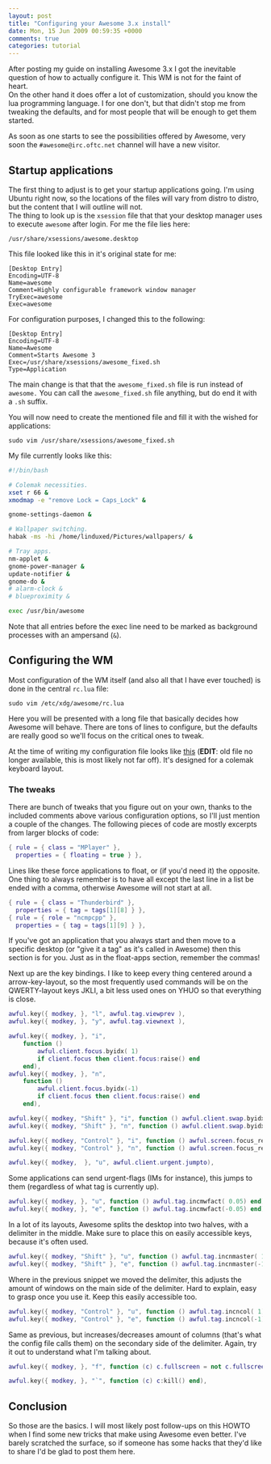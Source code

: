 ```yaml
---
layout: post
title: "Configuring your Awesome 3.x install"
date: Mon, 15 Jun 2009 00:59:35 +0000
comments: true
categories: tutorial
---
```

After posting my guide on installing Awesome 3.x I got the inevitable question
of how to actually configure it. This WM is not for the faint of heart.  
On the other hand it does offer a lot of customization, should you know the lua
programming language. I for one don't, but that didn't stop me from tweaking
the defaults, and for most people that will be enough to get them started.

<!--more-->

As soon as one starts to see the possibilities offered by Awesome, very soon
the `#awesome@irc.oftc.net` channel will have a new visitor.

## Startup applications

The first thing to adjust is to get your startup applications going. I'm using
Ubuntu right now, so the locations of the files will vary from distro to distro,
but the content that I will outline will not.  
The thing to look up is the `xsession` file that that your desktop manager uses
to execute `awesome` after login. For me the file lies here:

    /usr/share/xsessions/awesome.desktop

This file looked like this in it's original state for me:

```
[Desktop Entry]
Encoding=UTF-8
Name=awesome
Comment=Highly configurable framework window manager
TryExec=awesome
Exec=awesome
```

For configuration purposes, I changed this to the following:

```
[Desktop Entry]
Encoding=UTF-8
Name=Awesome
Comment=Starts Awesome 3
Exec=/usr/share/xsessions/awesome_fixed.sh
Type=Application
```

The main change is that that the `awesome_fixed.sh` file is run instead of
`awesome.` You can call the `awesome_fixed.sh` file anything, but do end it with
a `.sh` suffix.

You will now need to create the mentioned file and fill it with the wished for
applications:

    sudo vim /usr/share/xsessions/awesome_fixed.sh

My file currently looks like this:

```sh
#!/bin/bash

# Colemak necessities.
xset r 66 &
xmodmap -e "remove Lock = Caps_Lock" &

gnome-settings-daemon &

# Wallpaper switching.
habak -ms -hi /home/linduxed/Pictures/wallpapers/ &

# Tray apps.
nm-applet &
gnome-power-manager &
update-notifier &
gnome-do &
# alarm-clock &
# blueproximity &

exec /usr/bin/awesome
```

Note that all entries before the exec line need to be marked as background
processes with an ampersand (`&`).

## Configuring the WM

Most configuration of the WM itself (and also all that I have ever touched) is
done in the central `rc.lua` file:

    sudo vim /etc/xdg/awesome/rc.lua

Here you will be presented with a long file that basically decides how Awesome
will behave. There are tons of lines to configure, but the defaults are really
good so we'll focus on the critical ones to tweak.

At the time of writing my configuration file looks like [this](
https://github.com/linduxed/dotfiles/blob/0033a11d10560fa78acd10569316a6aabdad9075/.config/awesome/rc.lua)
(**EDIT**: old file no longer available, this is most likely not far off). It's
designed for a colemak keyboard layout.

### The tweaks

There are bunch of tweaks that you figure out on your own, thanks to the
included comments above various configuration options, so I'll just mention
a couple of the changes. The following pieces of code are mostly excerpts from
larger blocks of code:

```lua Floating https://github.com/linduxed/dotfiles/blob/0033a11d10560fa78acd10569316a6aabdad9075/.config/awesome/rc.lua#L319-L320 start:319
{ rule = { class = "MPlayer" },
  properties = { floating = true } },
```

Lines like these force applications to float, or (if you'd need it) the
opposite. One thing to always remember is to have all except the last line in
a list be ended with a comma, otherwise Awesome will not start at all.

```lua Desktop auto-tagging https://github.com/linduxed/dotfiles/blob/0033a11d10560fa78acd10569316a6aabdad9075/.config/awesome/rc.lua#L327-L330 start:327
{ rule = { class = "Thunderbird" },
  properties = { tag = tags[1][8] } },
{ rule = { role = "ncmpcpp" },
  properties = { tag = tags[1][9] } },
```

If you've got an application that you always start and then move to a specific
desktop (or "give it a tag" as it's called in Awesome) then this section is for
you. Just as in the float-apps section, remember the commas!

Next up are the key bindings. I like to keep every thing centered around
a arrow-key-layout, so the most frequently used commands will be on the
QWERTY-layout keys JKLI, a bit less used ones on YHUO so that everything is
close.

```lua Cycle between desktops https://github.com/linduxed/dotfiles/blob/0033a11d10560fa78acd10569316a6aabdad9075/.config/awesome/rc.lua#L171-L172 start:171
awful.key({ modkey, }, "l", awful.tag.viewprev ),
awful.key({ modkey, }, "y", awful.tag.viewnext ),
```

```lua Cycle between windows https://github.com/linduxed/dotfiles/blob/0033a11d10560fa78acd10569316a6aabdad9075/.config/awesome/rc.lua#L175-L184 start:175
awful.key({ modkey, }, "i",
    function ()
        awful.client.focus.byidx( 1)
        if client.focus then client.focus:raise() end
    end),
awful.key({ modkey, }, "n",
    function ()
        awful.client.focus.byidx(-1)
        if client.focus then client.focus:raise() end
    end),
```

```lua Move the windows around https://github.com/linduxed/dotfiles/blob/0033a11d10560fa78acd10569316a6aabdad9075/.config/awesome/rc.lua#L189-L190 start:189
awful.key({ modkey, "Shift" }, "i", function () awful.client.swap.byidx( 1) end),
awful.key({ modkey, "Shift" }, "n", function () awful.client.swap.byidx( -1) end),
```

```lua Switch which screen is focused https://github.com/linduxed/dotfiles/blob/0033a11d10560fa78acd10569316a6aabdad9075/.config/awesome/rc.lua#L191-L192 start:191
awful.key({ modkey, "Control" }, "i", function () awful.screen.focus_relative( 1) end),
awful.key({ modkey, "Control" }, "n", function () awful.screen.focus_relative(-1) end),
```

```lua Jump to client with urgent-flag https://github.com/linduxed/dotfiles/blob/0033a11d10560fa78acd10569316a6aabdad9075/.config/awesome/rc.lua#L186 start:186
awful.key({ modkey,  }, "u", awful.client.urgent.jumpto),
```

Some applications can send urgent-flags (IMs for instance), this jumps to them
(regardless of what tag is currently up).

```lua Move delimiter https://github.com/linduxed/dotfiles/blob/0033a11d10560fa78acd10569316a6aabdad9075/.config/awesome/rc.lua#L206-L207 start:206
awful.key({ modkey, }, "u", function () awful.tag.incmwfact( 0.05) end),
awful.key({ modkey, }, "e", function () awful.tag.incmwfact(-0.05) end),
```

In a lot of its layouts, Awesome splits the desktop into two halves, with
a delimiter in the middle. Make sure to place this on easily accessible keys,
because it's often used.

```lua Adjust window count https://github.com/linduxed/dotfiles/blob/0033a11d10560fa78acd10569316a6aabdad9075/.config/awesome/rc.lua#L208-L209 start:208
awful.key({ modkey, "Shift" }, "u", function () awful.tag.incnmaster( 1) end),
awful.key({ modkey, "Shift" }, "e", function () awful.tag.incnmaster(-1) end),
```

Where in the previous snippet we moved the delimiter, this adjusts the amount
of windows on the main side of the delimiter. Hard to explain, easy to grasp
once you use it. Keep this easily accessible too.

```lua Adjust column count https://github.com/linduxed/dotfiles/blob/0033a11d10560fa78acd10569316a6aabdad9075/.config/awesome/rc.lua#L210-L211 start:210
awful.key({ modkey, "Control" }, "u", function () awful.tag.incncol( 1) end),
awful.key({ modkey, "Control" }, "e", function () awful.tag.incncol(-1) end),
```

Same as previous, but increases/decreases amount of columns (that's what the
config file calls them) on the secondary side of the delimiter. Again, try it
out to understand what I'm talking about.

```lua Fullscreen https://github.com/linduxed/dotfiles/blob/0033a11d10560fa78acd10569316a6aabdad9075/.config/awesome/rc.lua#L228 start:228
awful.key({ modkey, }, "f", function (c) c.fullscreen = not c.fullscreen end),
```

```lua Kill application https://github.com/linduxed/dotfiles/blob/0033a11d10560fa78acd10569316a6aabdad9075/.config/awesome/rc.lua#L229 start:229
awful.key({ modkey, }, "`", function (c) c:kill() end),
```

## Conclusion

So those are the basics. I will most likely post follow-ups on this HOWTO when
I find some new tricks that make using Awesome even better. I've barely
scratched the surface, so if someone has some hacks that they'd like to share
I'd be glad to post them here.
